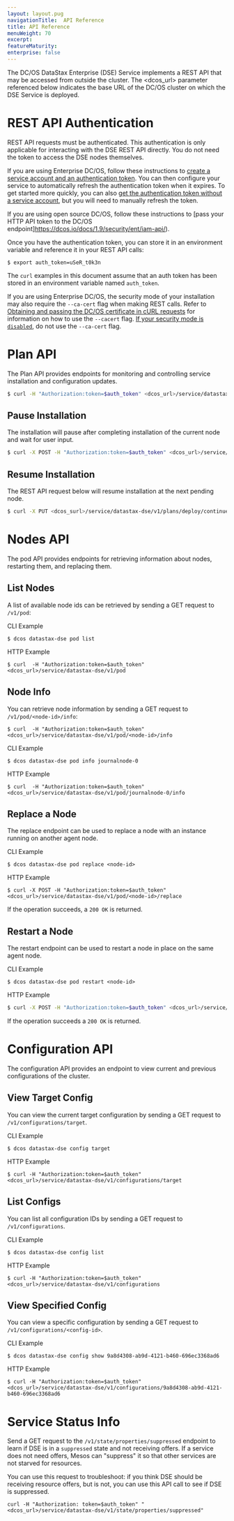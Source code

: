 ```yaml
---
layout: layout.pug
navigationTitle:  API Reference
title: API Reference
menuWeight: 70
excerpt:
featureMaturity:
enterprise: false
---
```


<!-- This source repo for this topic is https://github.com/mesosphere/dse-private -->


The DC/OS DataStax Enterprise (DSE) Service implements a REST API that may be accessed from outside the cluster. The <dcos_url> parameter referenced below indicates the base URL of the DC/OS cluster on which the DSE Service is deployed.

<a name="#rest-auth"></a>
# REST API Authentication
REST API requests must be authenticated. This authentication is only applicable for interacting with the DSE REST API directly. You do not need the token to access the DSE nodes themselves.

If you are using Enterprise DC/OS, follow these instructions to [create a service account and an authentication token](/1.9/security/ent/service-auth/custom-service-auth/). You can then configure your service to automatically refresh the authentication token when it expires. To get started more quickly, you can also [get the authentication token without a service account](/1.9/security/ent/iam-api/), but you will need to manually refresh the token.

If you are using open source DC/OS, follow these instructions to [pass your HTTP API token to the DC/OS endpoint]https://dcos.io/docs/1.9/security/ent/iam-api/).

Once you have the authentication token, you can store it in an environment variable and reference it in your REST API calls:

```
$ export auth_token=uSeR_t0k3n
```

The `curl` examples in this document assume that an auth token has been stored in an environment variable named `auth_token`.

If you are using Enterprise DC/OS, the security mode of your installation may also require the `--ca-cert` flag when making REST calls. Refer to [Obtaining and passing the DC/OS certificate in cURL requests](/1.9/networking/tls-ssl/#get-dcos-cert) for information on how to use the `--cacert` flag. [If your security mode is `disabled`](/1.9/networking/tls-ssl/), do not use the `--ca-cert` flag.

# Plan API
The Plan API provides endpoints for monitoring and controlling service installation and configuration updates.

```bash
$ curl -H "Authorization:token=$auth_token" <dcos_url>/service/datastax-dse/v1/plans/deploy
```
## Pause Installation

The installation will pause after completing installation of the current node and wait for user input.

```bash
$ curl -X POST -H "Authorization:token=$auth_token" <dcos_url>/service/datastax-dse/v1/plans/deploy/interrupt
```

## Resume Installation

The REST API request below will resume installation at the next pending node.

```bash
$ curl -X PUT <dcos_surl>/service/datastax-dse/v1/plans/deploy/continue
```

# Nodes API

The pod API provides endpoints for retrieving information about nodes, restarting them, and replacing them.

## List Nodes

A list of available node ids can be retrieved by sending a GET request to `/v1/pod`:

CLI Example
```
$ dcos datastax-dse pod list
```

HTTP Example
```
$ curl  -H "Authorization:token=$auth_token" <dcos_url>/service/datastax-dse/v1/pod
```

## Node Info

You can retrieve node information by sending a GET request to `/v1/pod/<node-id>/info`:

```
$ curl  -H "Authorization:token=$auth_token" <dcos_url>/service/datastax-dse/v1/pod/<node-id>/info
```

CLI Example
```
$ dcos datastax-dse pod info journalnode-0
```

HTTP Example
```
$ curl  -H "Authorization:token=$auth_token" <dcos_url>/service/datastax-dse/v1/pod/journalnode-0/info

```

## Replace a Node

The replace endpoint can be used to replace a node with an instance running on another agent node.

CLI Example
```
$ dcos datastax-dse pod replace <node-id>
```

HTTP Example
```
$ curl -X POST -H "Authorization:token=$auth_token" <dcos_url>/service/datastax-dse/v1/pod/<node-id>/replace
```

If the operation succeeds, a `200 OK` is returned.

## Restart a Node

The restart endpoint can be used to restart a node in place on the same agent node.

CLI Example
```
$ dcos datastax-dse pod restart <node-id>
```

HTTP Example
```bash
$ curl -X POST -H "Authorization:token=$auth_token" <dcos_url>/service/datastax-dse/v1/pod/<node-id>/restart
```

If the operation succeeds a `200 OK` is returned.

# Configuration API

The configuration API provides an endpoint to view current and previous configurations of the cluster.

## View Target Config

You can view the current target configuration by sending a GET request to `/v1/configurations/target`.

CLI Example
```
$ dcos datastax-dse config target
```

HTTP Example
```
$ curl -H "Authorization:token=$auth_token" <dcos_url>/service/datastax-dse/v1/configurations/target
```

## List Configs

You can list all configuration IDs by sending a GET request to `/v1/configurations`.

CLI Example
```
$ dcos datastax-dse config list
```

HTTP Example
```
$ curl -H "Authorization:token=$auth_token" <dcos_url>/service/datastax-dse/v1/configurations
```

## View Specified Config

You can view a specific configuration by sending a GET request to `/v1/configurations/<config-id>`.

CLI Example
```
$ dcos datastax-dse config show 9a8d4308-ab9d-4121-b460-696ec3368ad6
```

HTTP Example
```
$ curl -H "Authorization:token=$auth_token" <dcos_url>/service/datastax-dse/v1/configurations/9a8d4308-ab9d-4121-b460-696ec3368ad6
```

# Service Status Info

Send a GET request to the `/v1/state/properties/suppressed` endpoint to learn if DSE is in a `suppressed` state and not receiving offers. If a service does not need offers, Mesos can "suppress" it so that other services are not starved for resources.

You can use this request to troubleshoot: if you think DSE should be receiving resource offers, but is not, you can use this API call to see if DSE is suppressed.
```
curl -H "Authorization: token=$auth_token" "<dcos_url>/service/datastax-dse/v1/state/properties/suppressed"
